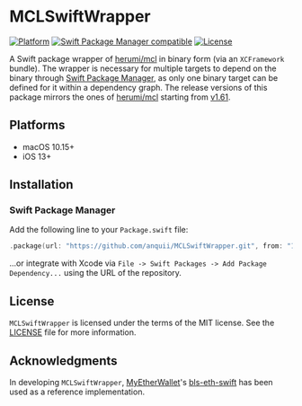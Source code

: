 # MCLSwiftWrapper

[![Platform](https://img.shields.io/badge/Platforms-macOS%20%7C%20iOS-blue)](#platforms)
[![Swift Package Manager compatible](https://img.shields.io/badge/SPM-compatible-orange)](#swift-package-manager)
[![License](https://img.shields.io/badge/license-MIT-green.svg)](https://github.com/anquii/MCLSwiftWrapper/blob/main/LICENSE)

A Swift package wrapper of [herumi/mcl](https://github.com/herumi/mcl) in binary form (via an `XCFramework` bundle). The wrapper is necessary for multiple targets to depend on the binary through [Swift Package Manager](https://www.swift.org/package-manager), as only one binary target can be defined for it within a dependency graph. The release versions of this package mirrors the ones of [herumi/mcl](https://github.com/herumi/mcl) starting from [v1.61](https://github.com/herumi/mcl/releases/tag/v1.61).

## Platforms
- macOS 10.15+
- iOS 13+

## Installation

### Swift Package Manager

Add the following line to your `Package.swift` file:
```swift
.package(url: "https://github.com/anquii/MCLSwiftWrapper.git", from: "1.61.0")
```
...or integrate with Xcode via `File -> Swift Packages -> Add Package Dependency...` using the URL of the repository.

## License

`MCLSwiftWrapper` is licensed under the terms of the MIT license. See the [LICENSE](LICENSE) file for more information.

## Acknowledgments

In developing `MCLSwiftWrapper`, [MyEtherWallet](https://github.com/MyEtherWallet)'s [bls-eth-swift](https://github.com/MyEtherWallet/bls-eth-swift) has been used as a reference implementation.

